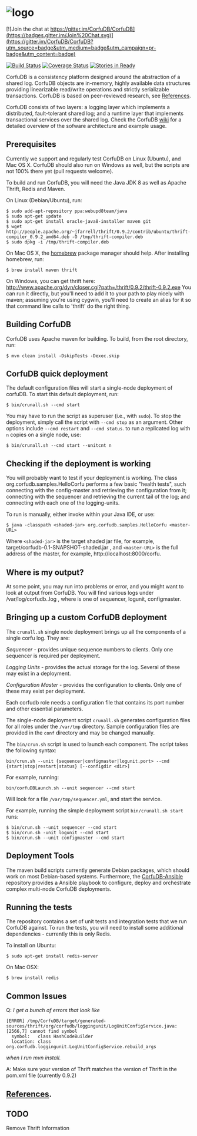 # ![logo](https://github.com/CorfuDB/CorfuDB/blob/master/resources/corfu.png "Corfu")

[![Join the chat at https://gitter.im/CorfuDB/CorfuDB](https://badges.gitter.im/Join%20Chat.svg)](https://gitter.im/CorfuDB/CorfuDB?utm_source=badge&utm_medium=badge&utm_campaign=pr-badge&utm_content=badge)

[![Build Status](https://travis-ci.org/CorfuDB/CorfuDB.svg?branch=master)](https://travis-ci.org/CorfuDB/CorfuDB) [![Coverage Status](https://coveralls.io/repos/CorfuDB/CorfuDB/badge.svg?branch=master)](https://coveralls.io/r/CorfuDB/CorfuDB?branch=master) 
[![Stories in Ready](https://badge.waffle.io/CorfuDB/CorfuDB.png?label=ready&title=Ready)](https://waffle.io/CorfuDB/CorfuDB)

CorfuDB is a consistency platform designed around the abstraction
of a shared log. CorfuDB objects are in-memory, highly available
data structures providing linearizable read/write operations and
strictly serializable transactions. CorfuDB is based on
peer-reviewed research, see [References](https://github.com/CorfuDB/CorfuDB/wiki/White-papers). 

CorfuDB consists of two layers: a logging layer
which implements a distributed, fault-tolerant shared log; and a
runtime layer that implements transactional services over the shared log.
Check the CorfuDB [wiki](https://github.com/CorfuDB/CorfuDB/wiki) for a detailed overview of the sofware architecture and example usage.

## Prerequisites
Currently we support and regularly test CorfuDB on Linux (Ubuntu), and
Mac OS X. CorfuDB should also run on Windows as well, but the scripts
are not 100% there yet (pull requests welcome).

To build and run CorfuDB, you will need the Java JDK 8 as well as Apache
Thrift, Redis and Maven.

On Linux (Debian/Ubuntu), run:
```
$ sudo add-apt-repository ppa:webupd8team/java
$ sudo apt-get update
$ sudo apt-get install oracle-java8-installer maven git
$ wget http://people.apache.org/~jfarrell/thrift/0.9.2/contrib/ubuntu/thrift-compiler_0.9.2_amd64.deb -O /tmp/thrift-compiler.deb
$ sudo dpkg -i /tmp/thrift-compiler.deb
```

On Mac OS X, the [homebrew](http://brew.sh) package manager should help.
After installing homebrew, run:
```
$ brew install maven thrift
```

On Windows, you can get thrift here:
http://www.apache.org/dyn/closer.cgi?path=/thrift/0.9.2/thrift-0.9.2.exe
You can run it directly, but you'll need to add it to your path to play nicely 
with maven; assuming you're using cygwin, you'll need to create an alias for
it so that command line calls to 'thrift' do the right thing. 

## Building CorfuDB

CorfuDB uses Apache maven for building. To build, from the root
directory, run:

```
$ mvn clean install -DskipTests -Dexec.skip

```

## CorfuDB quick deployment

The default configuration files will start a single-node deployment
of corfuDB. To start this default deployment, run:

```
$ bin/crunall.sh --cmd start
```

You may have to run the script as superuser (i.e., with `sudo`).
To stop the deployment, simply call the script with `--cmd stop` as
an argument. Other options include `--cmd restart` and `--cmd status`. to run a replicated log with `n` copies on a single node, use:

```
$ bin/crunall.sh --cmd start --unitcnt n
```

## Checking if the deployment is working

You will probably want to test if your deployment is working. The class org.corfudb.samples.HelloCorfu performs a few basic "health tests", such connecting with the config-master and retrieving the configuration from it; connecting with the sequencer and retrieving the current tail of the log; and connecting with each one of the logging-units.

To run is manually, either invoke within your Java IDE, or use:
```
$ java -classpath <shaded-jar> org.corfudb.samples.HelloCorfu <master-URL>
```
Where `<shaded-jar>` is the target shaded jar file, for example, target/corfudb-0.1-SNAPSHOT-shaded.jar , and `<master-URL>` is the full address of the master, for example,
http://localhost:8000/corfu.

## Where is my output?

At some point, you may run into problems or error, and you might want to look at output from CorfuDB. You will find various logs under /var/log/corfudb.<rolename>.log , where <rolename> is
one of sequencer, logunit, configmaster.

## Bringing up a custom CorfuDB deployment

The `crunall.sh` single node deployment brings up all the components of a single corfu log. They are:

*Sequencer* - provides unique sequence numbers to clients. Only one
sequencer is required per deployment.

*Logging Units* - provides the actual storage for the log. Several of
these may exist in a deployment.

*Configuration Master* - provides the configuration to clients. Only
one of these may exist per deployment.

Each corfudb role needs a configuration file that contains its port number and other essential parameters. 

The single-node deployment script `crunall.sh` generates configuration files for all roles under the `/var/tmp` directory. Sample configuration files are provided in the `conf` directory and may be changed manually.

The `bin/crun.sh` script is used to launch each component. The script takes the following syntax:

`bin/crun.sh --unit {sequencer|configmaster|logunit.port> --cmd {start|stop|restart|status} [--configdir <dir>]`

For example, running:

`bin/corfuDBLaunch.sh --unit sequencer --cmd start`

Will look for a file `/var/tmp/sequencer.yml`, and start the service.

For example, running the simple deployment script
`bin/crunall.sh start` runs:

```
$ bin/crun.sh --unit sequencer --cmd start
$ bin/crun.sh -unit logunit --cmd start
$ bin/crun.sh --unit configmaster --cmd start
```

## Deployment Tools

The maven build scripts currently generate Debian packages, which should work
on most Debian-based systems. Furthermore, the [CorfuDB-Ansible](https://github.com/CorfuDB/CorfuDB-Ansible)
repository provides a Ansible playbook to configure, deploy and orchestrate
complex multi-node CorfuDB deployments.

## Running the tests

The repository contains a set of unit tests and integration tests that we run CorfuDB against.
To run the tests, you will need to install some additional dependencies - currently this is only
Redis.

To install on Ubuntu:
```
$ sudo apt-get install redis-server
```

On Mac OSX:
```
$ brew install redis
```
## Common Issues

Q: *I get a bunch of errors that look like*
```
[ERROR] /tmp/CorfuDB/target/generated-sources/thrift/org/corfudb/loggingunit/LogUnitConfigService.java:[2566,7] cannot find symbol
  symbol:   class HashCodeBuilder
  location: class org.corfudb.loggingunit.LogUnitConfigService.rebuild_args
```
*when I run mvn install.*

A: Make sure your version of Thrift matches the version of Thrift in the pom.xml file (currently 0.9.2)

## [References](https://github.com/CorfuDB/CorfuDB/wiki/White-papers).

## TODO
Remove Thrift Information
